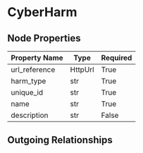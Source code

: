 
# CyberHarm

## Node Properties

| Property Name | Type | Required |
| ------------- | ---- | -------- |
| url_reference | HttpUrl | True |
| harm_type | str | True |
| unique_id | str | True |
| name | str | True |
| description | str | False |


## Outgoing Relationships


